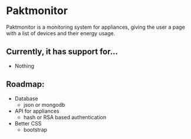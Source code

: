 # Paktmonitor

Paktmonitor is a monitoring system for appliances, giving the user a page with a list of devices and their energy usage.  
## Currently, it has support for...  
* Nothing  

## Roadmap:
* Database
	* json or mongodb
* API for appliances
	* hash or RSA based authentication
* Better CSS
	* bootstrap